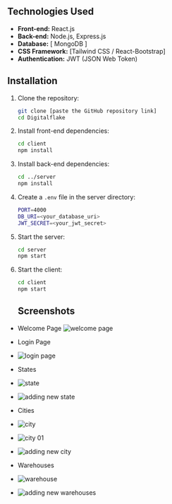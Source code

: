 
## Technologies Used
- **Front-end:** React.js
- **Back-end:** Node.js, Express.js
- **Database:** [ MongoDB ]
- **CSS Framework:** [Tailwind CSS / React-Bootstrap]
- **Authentication:** JWT (JSON Web Token)

## Installation

1. Clone the repository:
   ```bash
   git clone [paste the GitHub repository link]
   cd Digitalflake
   ```

2. Install front-end dependencies:
   ```bash
   cd client
   npm install
   ```

3. Install back-end dependencies:
   ```bash
   cd ../server
   npm install
   ```

4. Create a `.env` file in the server directory:
   ```bash
   PORT=4000
   DB_URI=<your_database_uri>
   JWT_SECRET=<your_jwt_secret>
   ```

5. Start the server:
   ```bash
   cd server
   npm start
   ```

6. Start the client:
   ```bash
   cd client
   npm start
   ```
   ## Screenshots
- Welcome Page
![welcome page](https://github.com/user-attachments/assets/b7e25356-e6d8-4b7a-a8b7-b17886e84e46)


- Login Page
- ![login page](https://github.com/user-attachments/assets/66112002-f024-4058-a27a-d72698b1efc5)

- States
- ![state](https://github.com/user-attachments/assets/55ab6bfb-1a1d-4dc1-8fc6-a4091aee331d)
- ![adding new state](https://github.com/user-attachments/assets/8b8b8548-8419-4173-a3e6-de98ca4b7fee)

- Cities
- ![city](https://github.com/user-attachments/assets/4008e1d5-47dd-4e3e-af02-3b72541adb38)
- ![city 01](https://github.com/user-attachments/assets/329db578-44bc-4783-85e1-23ad25015610)
- ![adding new city](https://github.com/user-attachments/assets/74414ecb-c642-4541-8a61-397157729ce0)

-  Warehouses
-  ![warehouse](https://github.com/user-attachments/assets/8c482d78-800a-4552-bae2-d64e4d3e00ac)
-  ![adding  new warehouses](https://github.com/user-attachments/assets/16421297-e271-4f56-8fd5-9922fe3b1c13)









  
